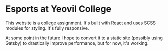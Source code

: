 # Esports at Yeovil College

This website is a college assignment. It's built with React and uses SCSS modules for styling. It's fully responsive.

At some point in the future I hope to convert it to a static site (possibly using Gatsby) to drastically improve performance, but for now, it's working.